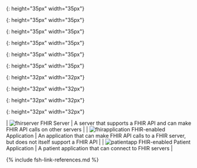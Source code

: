 

<!-- Gravity Confluence  -->
[Patient Stories]: (https://confluence.hl7.org/display/GRAV/Patient+Stories)
[Gravity Confluence Technology Pages]: https://confluence.hl7.org/display/GRAV/Technical+Workstream+Dashboard
[Gravity Project]:  https://confluence.hl7.org/display/GRAV/The+Gravity+Project

<!-- # Other IGs -->
[US Core Implementation Guide]: https://www.hl7.org/fhir/us/core/
[HL7 Structured Data Capture IG]: http://hl7.org/fhir/uv/sdc/STU3/extraction.html#structuremap-based-extraction
[Bulk Data exchange IG]: http://hl7.org/fhir/uv/bulkdata/

<!--# Technical IG Content -->
[SDOHCC Observation Screening Response]: StructureDefinition-SDOHCC-ObservationScreeningResponse.html
[SDOHCC Observation Assessment]: StructureDefinition-SDOHCC-ObservationAssessment.html
[SDOHCC ServiceRequest]: StructureDefinition-SDOHCC-ServiceRequest.html
[SDOHCC Task For Referral Management]: StructureDefinition-SDOHCC-TaskForReferralManagement.html
[SDOHCC Service Request]: StructureDefinition-SDOHCC-ServiceRequest.html
[SDOHCC Goal]: StructureDefinition-SDOHCC-Goal.html
[SDOHCC Procedure]: StructureDefinition-SDOHCC-Procedure.html
[SDOHCC Condition]: StructureDefinition-SDOHCC-Condition.html
[SDOHCC Consent]: StructureDefinition-SDOHCC-Consent.html

<!--# Document Sections -->
[Indirect Referral]: functional_use_cases.html#indirectreferral
[Indirect Referral Light]: functional_use_cases.html#indirectreferrallight
[Direct Referral]: functional_use_cases.html#directreferral
[Direct Referral Light]: functional_use_cases.html#directreferrallight
[Patient Workflow]: functional_use_cases.html#patientworkflow
[Survey Instrument Support]: survey_instrument_support.html
[Observations]: {{site.data.fhir.path}}observation.html
[Conditions]: {{site.data.fhir.path}}condition.html
[StructureMap]: {{site.data.fhir.path}}structuremap.html
[FHIR Mapping Language]: {{site.data.fhir.path}}mapping-language.html
[Exchange Workflow]: exchange_workflow.html
[Functional Use Cases]: functional_use_cases.html
[Capability Statements]: artifacts.html#capability-statements
[Data Modeling Framework]: sdoh_clinical_care_background.html#data-modeling-framework
[Checking Task Status]: checking_task_status.html
[Privacy and Security]: privacy_and_security.html

<!--# Icons -->
[patienticon]: ./Patient.png
{: height="35px" width="35px"}

[providericon]: Provider.png
{: height="35px" width="35px"}

[cboicon]: CBO.png
{: height="35px" width="35px"}

[ccicon]: CC.png
{: height="35px" width="35px"}

[cpicon]: CoordinationPlatform.png
{: height="35px" width="35px"}

[ehricon]: EHR.png
{: height="35px" width="35px"}

[fhiricon]: fhir-32.png
{: height="32px" width="32px"}

[fhirserver]: FHIRServer.png
{: height="32px" width="32px"}

[fhirapplication]: FHIRApplication.png
{: height="32px" width="32px"}

[patientapp]: PatientApplication.png
{: height="32px" width="32px"}


| ![fhirserver] FHIR Server | A server that supports a FHIR API and can make FHIR API calls on other servers |
| ![fhirapplication] FHIR-enabled Application | An application that can make FHIR API calls to a FHIR server, but does not itself support a FHIR API |
| ![patientapp] FHIR-enabled Patient Application | A patient application that can connect to FHIR servers |

{% include fsh-link-references.md %}
